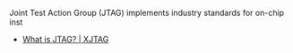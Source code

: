 Joint Test Action Group (JTAG) implements industry standards for on-chip inst

- [What is JTAG? | XJTAG](https://www.xjtag.com/about-jtag/what-is-jtag/)